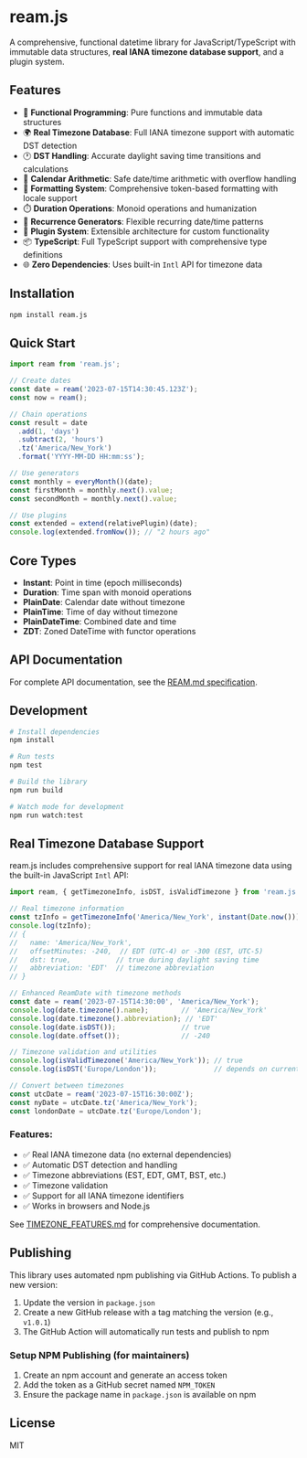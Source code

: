 # ream.js

A comprehensive, functional datetime library for JavaScript/TypeScript with immutable data structures, **real IANA timezone database support**, and a plugin system.

## Features

- 🚀 **Functional Programming**: Pure functions and immutable data structures
- 🌍 **Real Timezone Database**: Full IANA timezone support with automatic DST detection
- 🕐 **DST Handling**: Accurate daylight saving time transitions and calculations
- 📅 **Calendar Arithmetic**: Safe date/time arithmetic with overflow handling
- 🎨 **Formatting System**: Comprehensive token-based formatting with locale support
- ⏱️ **Duration Operations**: Monoid operations and humanization
- 🔄 **Recurrence Generators**: Flexible recurring date/time patterns
- 🔌 **Plugin System**: Extensible architecture for custom functionality
- 📦 **TypeScript**: Full TypeScript support with comprehensive type definitions
- 🌐 **Zero Dependencies**: Uses built-in `Intl` API for timezone data

## Installation

```bash
npm install ream.js
```

## Quick Start

```typescript
import ream from 'ream.js';

// Create dates
const date = ream('2023-07-15T14:30:45.123Z');
const now = ream();

// Chain operations
const result = date
  .add(1, 'days')
  .subtract(2, 'hours')
  .tz('America/New_York')
  .format('YYYY-MM-DD HH:mm:ss');

// Use generators
const monthly = everyMonth()(date);
const firstMonth = monthly.next().value;
const secondMonth = monthly.next().value;

// Use plugins
const extended = extend(relativePlugin)(date);
console.log(extended.fromNow()); // "2 hours ago"
```

## Core Types

- **Instant**: Point in time (epoch milliseconds)
- **Duration**: Time span with monoid operations
- **PlainDate**: Calendar date without timezone
- **PlainTime**: Time of day without timezone
- **PlainDateTime**: Combined date and time
- **ZDT**: Zoned DateTime with functor operations

## API Documentation

For complete API documentation, see the [REAM.md specification](./REAM.md).

## Development

```bash
# Install dependencies
npm install

# Run tests
npm test

# Build the library
npm run build

# Watch mode for development
npm run watch:test
```

## Real Timezone Database Support

ream.js includes comprehensive support for real IANA timezone data using the built-in JavaScript `Intl` API:

```typescript
import ream, { getTimezoneInfo, isDST, isValidTimezone } from 'ream.js';

// Real timezone information
const tzInfo = getTimezoneInfo('America/New_York', instant(Date.now()));
console.log(tzInfo);
// {
//   name: 'America/New_York',
//   offsetMinutes: -240,  // EDT (UTC-4) or -300 (EST, UTC-5)
//   dst: true,           // true during daylight saving time
//   abbreviation: 'EDT'  // timezone abbreviation
// }

// Enhanced ReamDate with timezone methods
const date = ream('2023-07-15T14:30:00', 'America/New_York');
console.log(date.timezone().name);        // 'America/New_York'
console.log(date.timezone().abbreviation); // 'EDT'
console.log(date.isDST());                // true
console.log(date.offset());               // -240

// Timezone validation and utilities
console.log(isValidTimezone('America/New_York')); // true
console.log(isDST('Europe/London'));              // depends on current date

// Convert between timezones
const utcDate = ream('2023-07-15T16:30:00Z');
const nyDate = utcDate.tz('America/New_York');
const londonDate = utcDate.tz('Europe/London');
```

### Features:
- ✅ Real IANA timezone data (no external dependencies)
- ✅ Automatic DST detection and handling
- ✅ Timezone abbreviations (EST, EDT, GMT, BST, etc.)
- ✅ Timezone validation
- ✅ Support for all IANA timezone identifiers
- ✅ Works in browsers and Node.js

See [TIMEZONE_FEATURES.md](./TIMEZONE_FEATURES.md) for comprehensive documentation.

## Publishing

This library uses automated npm publishing via GitHub Actions. To publish a new version:

1. Update the version in `package.json`
2. Create a new GitHub release with a tag matching the version (e.g., `v1.0.1`)
3. The GitHub Action will automatically run tests and publish to npm

### Setup NPM Publishing (for maintainers)

1. Create an npm account and generate an access token
2. Add the token as a GitHub secret named `NPM_TOKEN`
3. Ensure the package name in `package.json` is available on npm

## License

MIT
